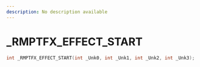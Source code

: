 ```yaml
---
description: No description available 
---
```


# _RMPTFX_EFFECT_START

```cpp
int _RMPTFX_EFFECT_START(int _Unk0, int _Unk1, int _Unk2, int _Unk3);
```